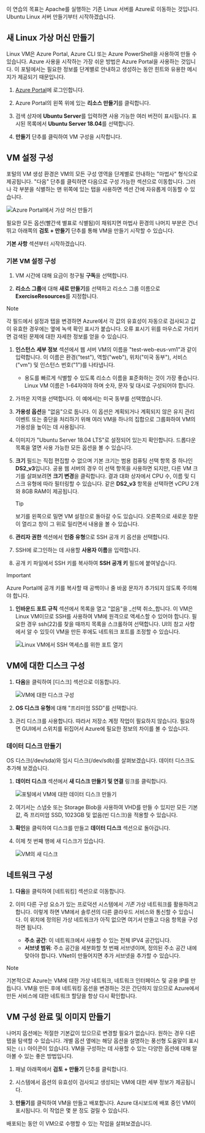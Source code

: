 이 연습의 목표는 Apache를 실행하는 기존 Linux 서버를 Azure로 이동하는 것입니다. Ubuntu Linux 서버 만들기부터 시작하겠습니다.

## <a name="create-a-new-linux-virtual-machine"></a>새 Linux 가상 머신 만들기

Linux VM은 Azure Portal, Azure CLI 또는 Azure PowerShell을 사용하여 만들 수 있습니다. Azure 사용을 시작하는 가장 쉬운 방법은 Azure Portal을 사용하는 것입니다. 이 포털에서는 필요한 정보를 단계별로 안내하고 생성하는 동안 힌트와 유용한 메시지가 제공되기 때문입니다.

1. [Azure Portal](https://portal.azure.com?azure-portal=true)에 로그인합니다.

1. Azure Portal의 왼쪽 위에 있는 **리소스 만들기**를 클릭합니다.

1. 검색 상자에 **Ubuntu Server**를 입력하면 사용 가능한 여러 버전이 표시됩니다. 표시된 목록에서 **Ubuntu Server 18.04**를 선택합니다.

1. **만들기** 단추를 클릭하여 VM 구성을 시작합니다.

## <a name="configure-the-vm-settings"></a>VM 설정 구성

포털의 VM 생성 환경은 VM의 모든 구성 영역을 단계별로 안내하는 "마법사" 형식으로 제공됩니다. "다음" 단추를 클릭하면 다음으로 구성 가능한 섹션으로 이동합니다. 그러나 각 부분을 식별하는 맨 위쪽에 있는 탭을 사용하면 섹션 간에 자유롭게 이동할 수 있습니다.

![Azure Portal에서 가상 머신 만들기](../media-drafts/3-azure-portal-create-vm.png)

필요한 모든 옵션(빨간색 별표로 식별됨)이 채워지면 마법사 환경의 나머지 부분은 건너뛰고 아래쪽의 **검토 + 만들기** 단추를 통해 VM을 만들기 시작할 수 있습니다.

**기본 사항** 섹션부터 시작하겠습니다.

### <a name="configure-basic-vm-settings"></a>기본 VM 설정 구성

1. VM 시간에 대해 요금이 청구될 **구독**을 선택합니다.

1. **리소스 그룹**에 대해 **새로 만들기**를 선택하고 리소스 그룹 이름으로 **ExerciseResources**를 지정합니다.

> [!NOTE]
> 각 필드에서 설정과 탭을 변경하면 Azure에서 각 값의 유효성이 자동으로 검사되고 값이 유효한 경우에는 옆에 녹색 확인 표시가 붙습니다. 오류 표시기 위를 마우스로 가리키면 검색된 문제에 대한 자세한 정보를 얻을 수 있습니다.

1. **인스턴스 세부 정보** 섹션에서 웹 서버 VM의 이름을 "test-web-eus-vm1"과 같이 입력합니다. 이 이름은 환경("test"), 역할("web"), 위치("미국 동부"), 서비스("vm") 및 인스턴스 번호("1")를 나타냅니다.
    - 용도를 빠르게 식별할 수 있도록 리소스 이름을 표준화하는 것이 가장 좋습니다. Linux VM 이름은 1-64자여야 하며 숫자, 문자 및 대시로 구성되어야 합니다.

1. 가까운 지역을 선택합니다. 이 예에서는 미국 동부를 선택했습니다.

1. **가용성 옵션**을 "없음"으로 둡니다. 이 옵션은 계획되거나 계획되지 않은 유지 관리 이벤트 또는 중단을 처리하기 위해 여러 VM을 하나의 집합으로 그룹화하여 VM의 가용성을 높이는 데 사용됩니다.

1. 이미지가 "Ubuntu Server 18.04 LTS"로 설정되어 있는지 확인합니다. 드롭다운 목록을 열면 사용 가능한 모든 옵션을 볼 수 있습니다.

1. **크기** 필드는 직접 편집할 수 없으며 기본 크기는 범용 컴퓨팅 선택 항목 중 하나인 **DS2_v3**입니다. 공용 웹 서버의 경우 이 선택 항목을 사용하면 되지만, 다른 VM 크기를 살펴보려면 **크기 변경**을 클릭합니다. 결과 대화 상자에서 CPU 수, 이름 및 디스크 유형에 따라 필터링할 수 있습니다. 같은 **DS2_v3** 항목을 선택하면 vCPU 2개와 8GB RAM이 제공됩니다.

    > [!TIP]
    > 보기를 왼쪽으로 밀면 VM 설정으로 돌아갈 수도 있습니다. 오른쪽으로 새로운 창문이 열리고 창이 그 위로 밀리면서 내용을 볼 수 있습니다.

1. **관리자 권한** 섹션에서 **인증 유형**으로 SSH 공개 키 옵션을 선택합니다.

1. SSH에 로그인하는 데 사용할 **사용자 이름**을 입력합니다.

1. 공개 키 파일에서 SSH 키를 복사하여 **SSH 공개 키** 필드에 붙여넣습니다.

> [!IMPORTANT]
> Azure Portal에 공개 키를 복사할 때 공백이나 줄 바꿈 문자가 추가되지 않도록 주의해야 합니다.

1. **인바운드 포트 규칙** 섹션에서 목록을 열고 "없음"을 _선택 취소_합니다. 이 VM은 Linux VM이므로 SSH를 사용하여 VM에 원격으로 액세스할 수 있어야 합니다. 필요한 경우 ssh(22)를 찾을 때까지 목록을 스크롤하여 선택합니다. UI의 참고 사항에서 알 수 있듯이 VM을 만든 후에도 네트워크 포트를 조정할 수 있습니다.

    ![Linux VM에서 SSH 액세스를 위한 포트 열기](../media-drafts/3-open-ports.png)

## <a name="configure-disks-for-the-vm"></a>VM에 대한 디스크 구성

1. **다음**을 클릭하여 [디스크] 섹션으로 이동합니다.

    ![VM에 대한 디스크 구성](../media-drafts/3-configure-disks.png)

1. **OS 디스크 유형**에 대해 "프리미엄 SSD"를 선택합니다.

1. 관리 디스크를 사용합니다. 따라서 저장소 계정 작업이 필요하지 않습니다. 필요하면 GUI에서 스위치를 뒤집어서 Azure에 필요한 정보의 차이를 볼 수 있습니다.

### <a name="create-a-data-disk"></a>데이터 디스크 만들기

OS 디스크(/dev/sda)와 임시 디스크(/dev/sdb)를 살펴보겠습니다. 데이터 디스크도 추가해 보겠습니다.

1. **데이터 디스크** 섹션에서 **새 디스크 만들기 및 연결** 링크를 클릭합니다.

    ![포털에서 VM에 대한 데이터 디스크 만들기](../media-drafts/3-add-data-disk.png)

1. 여기서는 스냅숏 또는 Storage Blob을 사용하여 VHD를 만들 수 있지만 모든 기본값, 즉 프리미엄 SSD, 1023GB 및 없음(빈 디스크)을 적용할 수 있습니다.

1. **확인**을 클릭하여 디스크를 만들고 **데이터 디스크** 섹션으로 돌아갑니다.

1. 이제 첫 번째 행에 새 디스크가 있습니다.

    ![VM의 새 디스크](../media-drafts/3-new-disk.png)

## <a name="configure-the-network"></a>네트워크 구성

1. **다음**을 클릭하여 [네트워킹] 섹션으로 이동합니다.

1. 이미 다른 구성 요소가 있는 프로덕션 시스템에서 _기존_ 가상 네트워크를 활용하려고 합니다. 이렇게 하면 VM에서 솔루션의 다른 클라우드 서비스와 통신할 수 있습니다. 이 위치에 정의된 가상 네트워크가 아직 없으면 여기서 만들고 다음 항목을 구성하면 됩니다.
    - **주소 공간**: 이 네트워크에서 사용할 수 있는 전체 IPV4 공간입니다.
    - **서브넷 범위**: 주소 공간을 세분화할 첫 번째 서브넷이며, 정의된 주소 공간 내에 맞아야 합니다. VNet이 만들어지면 추가 서브넷을 추가할 수 있습니다.

> [!NOTE]
> 기본적으로 Azure는 VM에 대한 가상 네트워크, 네트워크 인터페이스 및 공용 IP를 만듭니다. VM을 만든 후에 네트워킹 옵션을 변경하는 것은 간단하지 않으므로 Azure에서 만든 서비스에 대한 네트워크 할당을 항상 다시 확인합니다.

## <a name="finish-configuring-the-vm-and-create-the-image"></a>VM 구성 완료 및 이미지 만들기

나머지 옵션에는 적절한 기본값이 있으므로 변경할 필요가 없습니다. 원하는 경우 다른 탭을 탐색할 수 있습니다. 개별 옵션 옆에는 해당 옵션을 설명하는 풍선형 도움말이 표시되는 `(i)` 아이콘이 있습니다. VM을 구성하는 데 사용할 수 있는 다양한 옵션에 대해 알아볼 수 있는 좋은 방법입니다.

1. 패널 아래쪽에서 **검토 + 만들기** 단추를 클릭합니다.

1. 시스템에서 옵션의 유효성이 검사되고 생성되는 VM에 대한 세부 정보가 제공됩니다.

1. **만들기**를 클릭하여 VM을 만들고 배포합니다. Azure 대시보드에 배포 중인 VM이 표시됩니다. 이 작업은 몇 분 정도 걸릴 수 있습니다.

배포되는 동안 이 VM으로 수행할 수 있는 작업을 살펴보겠습니다.